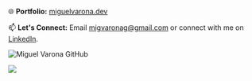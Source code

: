 



🌐 **Portfolio:**
 [miguelvarona.dev](https://miguelvarona.dev/)
 
📫 **Let's Connect:**
Email [migvaronag@gmail.com](mailto:migvaronag@gmail.com) or connect with me on [LinkedIn](https://www.linkedin.com/in/miguel-varona-555643284/).

![Miguel Varona GitHub ](https://github-readme-stats.vercel.app/api?username=MigVarona&show_icons=true&theme=radical)

[![](https://visitcount.itsvg.in/api?id=Migvarona&label=Profile%20View&color=5&pretty=false)](https://visitcount.itsvg.in)


